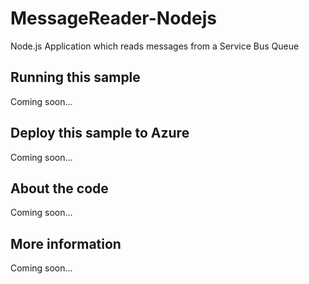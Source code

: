 # MessageReader-Nodejs
Node.js Application which reads messages from a Service Bus Queue
## Running this sample
Coming soon...
## Deploy this sample to Azure
Coming soon...
## About the code
Coming soon...
## More information
Coming soon...